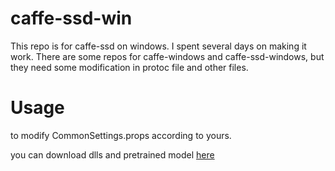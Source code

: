 # caffe-ssd-win
  This repo is for caffe-ssd on windows. I spent several days on making it work. There are some repos for caffe-windows and caffe-ssd-windows, but they need some modification in protoc file and other files.
  
# Usage
  to modify CommonSettings.props according to yours.
  
  you can download dlls and pretrained model [here](http://pan.baidu.com/s/1caZnrS)

